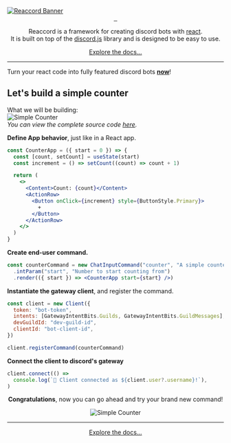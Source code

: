 <a href="https://djobbo.github.io/reaccord" target="_blank" rel="noreferrer">
  <img src="https://raw.githubusercontent.com/djobbo/reaccord/master/assets/readme_banner.png" alt="Reaccord Banner">
</a>

<div align="center">
  <div>
  <a aria-label="reaccord NPM button" href="https://www.npmjs.com/package/reaccord" target="_blank" rel="noreferrer">
    <img alt="" src="https://img.shields.io/badge/reaccord--_.svg?style=flat-square&labelColor=2E3749&color=4596D1&logo=npm">
  </a>
  <a aria-label="reaccord router NPM button" href="https://www.npmjs.com/package/@reaccord/router" target="_blank" rel="noreferrer">
    <img alt="" src="https://img.shields.io/badge/@reaccord/router--_.svg?style=flat-square&labelColor=2E3749&color=4596D1&logo=npm">
  </a>
  <a aria-label="reaccord canvas NPM button" href="https://www.npmjs.com/package/@reaccord/canvas" target="_blank" rel="noreferrer">
    <img alt="" src="https://img.shields.io/badge/@reaccord/canvas--_.svg?style=flat-square&labelColor=2E3749&color=4596D1&logo=npm">
  </a>
</div>

Reaccord is a framework for creating discord bots with [react](https://reactjs.org/).  
It is built on top of the [discord.js](https://discord.js.org/) library and is designed to be easy to use.

<a href="https://djobbo.github.io/reaccord" target="_blank" rel="noreferrer">Explore the docs...</a>

</div>

---

Turn your react code into fully featured discord bots **[now](https://djobbo.github.io/reaccord)**!

## Let's build a simple counter

What we will be building:  
<img src="https://raw.githubusercontent.com/djobbo/reaccord/master/assets/simple-counter.gif" alt="Simple Counter">  
_You can view the complete source code [here](https://github.com/djobbo/reaccord/tree/master/examples/simple-counter)._

**Define App behavior**, just like in a React app.

```jsx
const CounterApp = ({ start = 0 }) => {
  const [count, setCount] = useState(start)
  const increment = () => setCount((count) => count + 1)

  return (
    <>
      <Content>Count: {count}</Content>
      <ActionRow>
        <Button onClick={increment} style={ButtonStyle.Primary}>
          +
        </Button>
      </ActionRow>
    </>
  )
}
```

**Create end-user command.**

```jsx
const counterCommand = new ChatInputCommand("counter", "A simple counter")
  .intParam("start", "Number to start counting from")
  .render(({ start }) => <CounterApp start={start} />)
```

**Instantiate the gateway client**, and register the command.

```jsx
const client = new Client({
  token: "bot-token",
  intents: [GatewayIntentBits.Guilds, GatewayIntentBits.GuildMessages],
  devGuildId: "dev-guild-id",
  clientId: "bot-client-id",
})

client.registerCommand(counterCommand)
```

**Connect the client to discord's gateway**

```js
client.connect(() =>
  console.log(`🚀 Client connected as ${client.user?.username}!`),
)
```

<div align="center">

**Congratulations**, now you can go ahead and try your brand new command!

<img src="https://raw.githubusercontent.com/djobbo/reaccord/master/assets/simple-counter.gif" alt="Simple Counter">
</div>

---

<div align="center">
<a href="https://djobbo.github.io/reaccord" target="_blank" rel="noreferrer">Explore the docs...</a>
</div>
